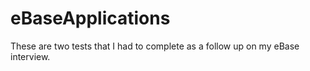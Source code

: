 # eBaseApplications

These are two tests that I had to complete as a follow up on my eBase interview.
